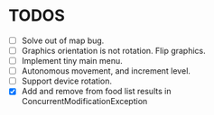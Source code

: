 TODOS
=====

- [ ] Solve out of map bug.
- [ ] Graphics orientation is not rotation. Flip graphics.
- [ ] Implement tiny main menu.
- [ ] Autonomous movement, and increment level.
- [ ] Support device rotation.
- [x] Add and remove from food list results in ConcurrentModificationException
